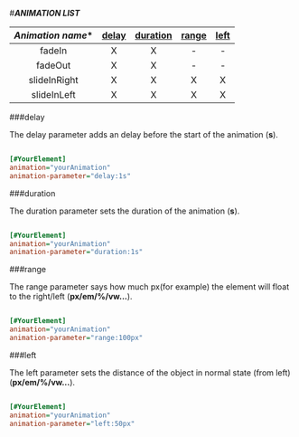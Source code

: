 #***ANIMATION LIST***

*Animation name** | [**delay**](http://excss.readthedocs.org/en/latest/animation_list/#delay) | [**duration**](http://excss.readthedocs.org/en/latest/animation_list/#duration) | [**range**](http://excss.readthedocs.org/en/latest/animation_list/#range) | [**left**](http://excss.readthedocs.org/en/latest/animation_list/#left) |
|:------------------:|:-------------------------------------------------------------------------:|:-------------------------------------------------------------------------------:|:-------------------------------------------------------------------------:|:-----------------------------------------------------------------------:|
|       fadeIn       | X                                                                         | X                                                                               | -                                                                         | -                                                                       |
|       fadeOut      | X                                                                         | X                                                                               | -                                                                         | -                                                                       |
|    slideInRight    | X                                                                         | X                                                                               | X                                                                         | X                                                                       |
|     slideInLeft    | X                                                                         | X                                                                               | X                                                                         | X                                                                       |


###delay

The delay parameter adds an delay before the start of the animation (**s**).

```ini

[#YourElement]
animation="yourAnimation"
animation-parameter="delay:1s"

```

###duration

The duration parameter sets the duration of the animation (**s**).

```ini

[#YourElement]
animation="yourAnimation"
animation-parameter="duration:1s"

```

###range

The range parameter says how much px(for example) the element will float to the right/left (**px/em/%/vw...**).

```ini

[#YourElement]
animation="yourAnimation"
animation-parameter="range:100px"

```

###left

The left parameter sets the distance of the object in normal state (from left) (**px/em/%/vw...**).

```ini

[#YourElement]
animation="yourAnimation"
animation-parameter="left:50px"

```